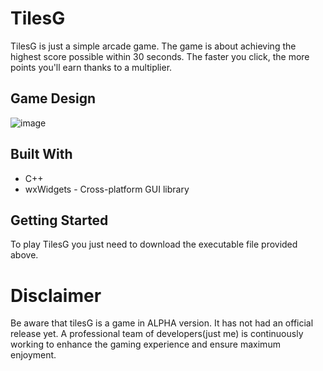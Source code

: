 # TilesG

TilesG is just a simple arcade game.
The game is about achieving the highest score possible within 30 seconds. The faster you click, the more points you'll earn thanks to a multiplier.

## Game Design

![image](https://github.com/mswiatek12/TilesG/assets/152070484/fca505c6-3c2d-43df-a335-93eefa53d818)



## Built With

- C++
- wxWidgets - Cross-platform GUI library

## Getting Started

To play TilesG you just need to download the executable file provided above.

# Disclaimer

Be aware that tilesG is a game in ALPHA version. It has not had an official release yet. A professional team of developers(just me) is continuously working to enhance the gaming experience and ensure maximum enjoyment.
